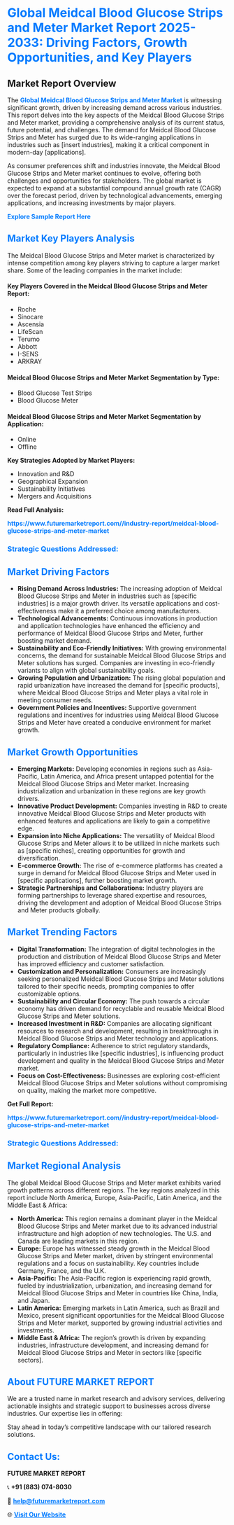 <h1 style="color: #007BFF;">Global Meidcal Blood Glucose Strips and Meter Market Report 2025-2033: Driving Factors, Growth Opportunities, and Key Players</h1>

<section id="overview">
<h2>Market Report Overview</h2>
<p>The <a href="https://www.futuremarketreport.com//industry-report/meidcal-blood-glucose-strips-and-meter-market" style="color: #007BFF; text-decoration: none;"><strong>Global Meidcal Blood Glucose Strips and Meter Market</strong></a> is witnessing significant growth, driven by increasing demand across various industries. This report delves into the key aspects of the Meidcal Blood Glucose Strips and Meter market, providing a comprehensive analysis of its current status, future potential, and challenges. The demand for Meidcal Blood Glucose Strips and Meter has surged due to its wide-ranging applications in industries such as [insert industries], making it a critical component in modern-day [applications].</p>
<p>As consumer preferences shift and industries innovate, the Meidcal Blood Glucose Strips and Meter market continues to evolve, offering both challenges and opportunities for stakeholders. The global market is expected to expand at a substantial compound annual growth rate (CAGR) over the forecast period, driven by technological advancements, emerging applications, and increasing investments by major players.</p>
</section>

<section id="overview">
<p><a href="https://www.futuremarketreport.com//request-sample/reportId=79479" style="color: #007BFF; text-decoration: none;"><strong>Explore Sample Report Here</strong></a></p>
</section>

<section id="key-players">
<h2 style="color: #007BFF;">Market Key Players Analysis</h2>
<p>The Meidcal Blood Glucose Strips and Meter market is characterized by intense competition among key players striving to capture a larger market share. Some of the leading companies in the market include:</p>
<h4>Key Players Covered in the Meidcal Blood Glucose Strips and Meter Report:</h4>
<ul><li>Roche</li><li>Sinocare</li><li>Ascensia</li><li>LifeScan</li><li>Terumo</li><li>Abbott</li><li>I-SENS</li><li>ARKRAY</li></ul>
<h4>Meidcal Blood Glucose Strips and Meter Market Segmentation by Type:</h4>
<ul><li>Blood Glucose Test Strips</li><li>Blood Glucose Meter</li></ul>

<h4>Meidcal Blood Glucose Strips and Meter Market Segmentation by Application:</h4>
<ul><li>Online</li><li>Offline</li></ul>
<p><strong>Key Strategies Adopted by Market Players:</strong></p>
<ul>
<li>Innovation and R&D</li>
<li>Geographical Expansion</li>
<li>Sustainability Initiatives</li>
<li>Mergers and Acquisitions</li>
</ul>
</section>

<section>
<p><strong>Read Full Analysis: </strong></p><a href="https://www.futuremarketreport.com//industry-report/meidcal-blood-glucose-strips-and-meter-market" style="color: #007BFF; text-decoration: none;"><strong>https://www.futuremarketreport.com//industry-report/meidcal-blood-glucose-strips-and-meter-market</strong></a>
<h3 style="color: #007BFF;">Strategic Questions Addressed:</h3>
</section>

<section id="driving-factors">
<h2 style="color: #007BFF;">Market Driving Factors</h2>
<ul>
<li><strong>Rising Demand Across Industries:</strong> The increasing adoption of Meidcal Blood Glucose Strips and Meter in industries such as [specific industries] is a major growth driver. Its versatile applications and cost-effectiveness make it a preferred choice among manufacturers.</li>
<li><strong>Technological Advancements:</strong> Continuous innovations in production and application technologies have enhanced the efficiency and performance of Meidcal Blood Glucose Strips and Meter, further boosting market demand.</li>
<li><strong>Sustainability and Eco-Friendly Initiatives:</strong> With growing environmental concerns, the demand for sustainable Meidcal Blood Glucose Strips and Meter solutions has surged. Companies are investing in eco-friendly variants to align with global sustainability goals.</li>
<li><strong>Growing Population and Urbanization:</strong> The rising global population and rapid urbanization have increased the demand for [specific products], where Meidcal Blood Glucose Strips and Meter plays a vital role in meeting consumer needs.</li>
<li><strong>Government Policies and Incentives:</strong> Supportive government regulations and incentives for industries using Meidcal Blood Glucose Strips and Meter have created a conducive environment for market growth.</li>
</ul>
</section>

<section id="growth-opportunities">
<h2 style="color: #007BFF;">Market Growth Opportunities</h2>
<ul>
<li><strong>Emerging Markets:</strong> Developing economies in regions such as Asia-Pacific, Latin America, and Africa present untapped potential for the Meidcal Blood Glucose Strips and Meter market. Increasing industrialization and urbanization in these regions are key growth drivers.</li>
<li><strong>Innovative Product Development:</strong> Companies investing in R&D to create innovative Meidcal Blood Glucose Strips and Meter products with enhanced features and applications are likely to gain a competitive edge.</li>
<li><strong>Expansion into Niche Applications:</strong> The versatility of Meidcal Blood Glucose Strips and Meter allows it to be utilized in niche markets such as [specific niches], creating opportunities for growth and diversification.</li>
<li><strong>E-commerce Growth:</strong> The rise of e-commerce platforms has created a surge in demand for Meidcal Blood Glucose Strips and Meter used in [specific applications], further boosting market growth.</li>
<li><strong>Strategic Partnerships and Collaborations:</strong> Industry players are forming partnerships to leverage shared expertise and resources, driving the development and adoption of Meidcal Blood Glucose Strips and Meter products globally.</li>
</ul>
</section>

<section id="trending-factors">
<h2 style="color: #007BFF;">Market Trending Factors</h2>
<ul>
<li><strong>Digital Transformation:</strong> The integration of digital technologies in the production and distribution of Meidcal Blood Glucose Strips and Meter has improved efficiency and customer satisfaction.</li>
<li><strong>Customization and Personalization:</strong> Consumers are increasingly seeking personalized Meidcal Blood Glucose Strips and Meter solutions tailored to their specific needs, prompting companies to offer customizable options.</li>
<li><strong>Sustainability and Circular Economy:</strong> The push towards a circular economy has driven demand for recyclable and reusable Meidcal Blood Glucose Strips and Meter solutions.</li>
<li><strong>Increased Investment in R&D:</strong> Companies are allocating significant resources to research and development, resulting in breakthroughs in Meidcal Blood Glucose Strips and Meter technology and applications.</li>
<li><strong>Regulatory Compliance:</strong> Adherence to strict regulatory standards, particularly in industries like [specific industries], is influencing product development and quality in the Meidcal Blood Glucose Strips and Meter market.</li>
<li><strong>Focus on Cost-Effectiveness:</strong> Businesses are exploring cost-efficient Meidcal Blood Glucose Strips and Meter solutions without compromising on quality, making the market more competitive.</li>
</ul>
</section>

<section>
<p><strong>Get Full Report: </strong></p><a href="https://www.futuremarketreport.com//industry-report/meidcal-blood-glucose-strips-and-meter-market" style="color: #007BFF; text-decoration: none;"><strong>https://www.futuremarketreport.com//industry-report/meidcal-blood-glucose-strips-and-meter-market</strong></a>
<h3 style="color: #007BFF;">Strategic Questions Addressed:</h3>
</section>


<section id="regional-analysis">
<h2 style="color: #007BFF;">Market Regional Analysis</h2>
<p>The global Meidcal Blood Glucose Strips and Meter market exhibits varied growth patterns across different regions. The key regions analyzed in this report include North America, Europe, Asia-Pacific, Latin America, and the Middle East & Africa:</p>
<ul>
<li><strong>North America:</strong> This region remains a dominant player in the Meidcal Blood Glucose Strips and Meter market due to its advanced industrial infrastructure and high adoption of new technologies. The U.S. and Canada are leading markets in this region.</li>
<li><strong>Europe:</strong> Europe has witnessed steady growth in the Meidcal Blood Glucose Strips and Meter market, driven by stringent environmental regulations and a focus on sustainability. Key countries include Germany, France, and the U.K.</li>
<li><strong>Asia-Pacific:</strong> The Asia-Pacific region is experiencing rapid growth, fueled by industrialization, urbanization, and increasing demand for Meidcal Blood Glucose Strips and Meter in countries like China, India, and Japan.</li>
<li><strong>Latin America:</strong> Emerging markets in Latin America, such as Brazil and Mexico, present significant opportunities for the Meidcal Blood Glucose Strips and Meter market, supported by growing industrial activities and investments.</li>
<li><strong>Middle East & Africa:</strong> The region’s growth is driven by expanding industries, infrastructure development, and increasing demand for Meidcal Blood Glucose Strips and Meter in sectors like [specific sectors].</li>
</ul>
</section>

<footer>
<h2 style="color: #007BFF;">About FUTURE MARKET REPORT</h2>
<p>We are a trusted name in market research and advisory services, delivering actionable insights and strategic support to businesses across diverse industries. Our expertise lies in offering:</p>

<p>Stay ahead in today’s competitive landscape with our tailored research solutions.</p>

<h2 style="color: #007BFF;">Contact Us:</h2>
<p><strong>FUTURE MARKET REPORT</strong></p>
<p>📞 <strong>+91 (883) 074-8030</strong></p>
<p>📧 <strong><a href="mailto:help@futuremarketreport.com" style="color: #007BFF;">help@futuremarketreport.com</a></strong></p>
<p>🌐 <strong><a href="https://www.futuremarketreport.com/" style="color: #007BFF;">Visit Our Website</a></strong></p>
</footer>